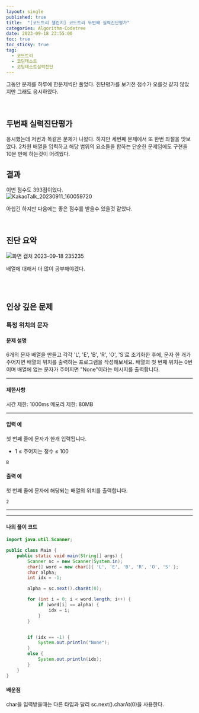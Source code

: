 ```yaml
---
layout: single
published: true
title:  "[코드트리 챌린지] 코드트리 두번째 실력진단평가"
categories: Algorithm-Codetree
date: 2023-09-18 23:55:00
toc: true
toc_sticky: true
tag:   
  - 코드트리
  - 코딩테스트
  - 코딩테스트실력진단
---
```



그동안 문제를 하루에 한문제씩만 풀었다. 진단평가를 보기전 점수가 오를것 같지 않았지만 그래도 응시하였다.

<br>

## 두번째 실력진단평가

응시했는데 저번과 똑같은 문제가 나왔다. 하지만 세번째 문제에서 또 한번 좌절을 맛보았다. 2차원 배열을 입력하고 해당 범위의 요소들을 합하는 단순한 문제임에도 구현을 10분 만에 하는것이 어려웠다. 

## 결과

이번 점수도 393점이었다.  
![KakaoTalk_20230911_160059720](https://github.com/BaxDailyGit/BaxDailyGit.github.io/assets/99312529/fa03efeb-d59c-4ede-99a5-e979a4e15706)


아쉽긴 하지만 다음에는 좋은 점수를 받을수 있을것 같았다.


<br>

## 진단 요약

![화면 캡처 2023-09-18 235235](https://github.com/BaxDailyGit/BaxDailyGit.github.io/assets/99312529/8d04113c-3467-432c-9223-aece4dcbd843)

배열에 대해서 더 많이 공부해야겠다.


<br>


<br>

## 인상 깊은 문제

### 특정 위치의 문자

#### 문제 설명

<p>
6개의 문자 배열을 만들고 각각 'L', 'E', 'B', 'R', 'O', 'S'로 초기화한 후에, 문자 한 개가 주어지면 배열의 위치를 출력하는 프로그램을 작성해보세요. 배열의 첫 번째 위치는 0번이며 배열에 없는 문자가 주어지면 "None"이라는 메시지를 출력합니다.
</p>

----------------

#### 제한사항


시간 제한: 1000ms
메모리 제한: 80MB


----------------

#### 입력 예

첫 번째 줄에 문자가 한개 입력됩니다.

* 1 ≤ 주어지는 정수 ≤ 100

```
B
```


#### 출력 예

첫 번째 줄에 문자에 해당되는 배열의 위치를 출력합니다.

```
2
```

----------------




----------------

#### 나의 풀이 코드

```java
import java.util.Scanner;

public class Main {
    public static void main(String[] args) {
        Scanner sc = new Scanner(System.in);
        char[] word = new char[]{ 'L', 'E', 'B', 'R', 'O', 'S' };
        char alpha; 
        int idx = -1;

        alpha = sc.next().charAt(0);

        for (int i = 0; i < word.length; i++) {
            if (word[i] == alpha) {
                idx = i;
            }
        }


        if (idx == -1) {
            System.out.println("None");
        }
        else {
            System.out.println(idx);
        }
    }
}
```




#### 배운점


<p>
char을 입력받을때는 다른 타입과 달리 sc.next().charAt(0)을 사용한다.
</p>

